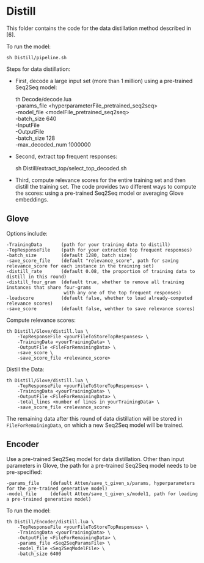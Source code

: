 # Distill

This folder contains the code for the data distillation method described in [6].

To run the model:

    sh Distill/pipeline.sh

Steps for data distillation:

* First, decode a large input set (more than 1 million) using a pre-trained Seq2Seq model:


    th Decode/decode.lua \
        -params_file <hyperparameterFile_pretrained_seq2seq> \
        -model_file <modelFile_pretrained_seq2seq> \
        -batch_size 640 \
        -InputFile <yourTrainingData> \
        -OutputFile <yourDecodingOutputFile> \
        -batch_size 128 \
        -max_decoded_num 1000000

* Second, extract top frequent responses:


    sh Distill/extract_top/select_top_decoded.sh <yourDecodingOutputFile> <yourFileToStoreTopResponses>

* Third, compute relevance scores for the entire training set and then distill the training set.
The code provides two different ways to compute the scores: using a pre-trained Seq2Seq model or averaging Glove embeddings.

## Glove

Options include:

    -TrainingData       (path for your training data to distill)
    -TopResponseFile    (path for your extracted top frequent responses)
    -batch_size         (default 1280, batch size)
    -save_score_file    (default "relevance_score", path for saving relevance_score for each instance in the training set)
    -distill_rate       (default 0.08, the proportion of training data to distill in this round)
    -distill_four_gram  (default true, whether to remove all training instances that share four-grams
                         with any one of the top frequent responses)
    -loadscore          (default false, whether to load already-computed relevance scores)
    -save_score         (default false, wehther to save relevance scores)

Compute relevance scores:

    th Distill/Glove/distill.lua \
        -TopResponseFile <yourFileToStoreTopResponses> \
        -TrainingData <yourTrainingData> \
        -OutputFile <FileForRemainingData> \
        -save_score \
        -save_score_file <relevance_score>

Distill the Data:

    th Distill/Glove/distill.lua \
        -TopResponseFile <yourFileToStoreTopResponses> \
        -TrainingData <yourTrainingData> \
        -OutputFile <FileForRemainingData> \
        -total_lines <number of lines in yourTrainingData> \
        -save_score_file <relevance_score>

The remaining data after this round of data distillation will be stored in ``FileForRemainingData``,
on which a new Seq2Seq model will be trained.

## Encoder

Use a pre-trained Seq2Seq model for data distillation.
Other than input parameters in Glove, the path for a pre-trained Seq2Seq model needs to be pre-specified:

    -params_file    (default Atten/save_t_given_s/params, hyperparameters for the pre-trained generative model)
    -model_file     (default Atten/save_t_given_s/model1, path for loading a pre-trained generative model)

To run the model:

    th Distill/Encoder/distill.lua \
        -TopResponseFile <yourFileToStoreTopResponses> \
        -TrainingData <yourTrainingData> \
        -OutputFile <FileForRemainingData> \
        -params_file <Seq2SeqParamsFile> \
        -model_file <Seq2SeqModelFile> \
        -batch_size 6400
